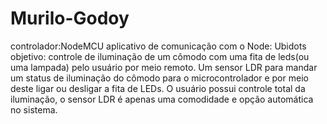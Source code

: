 # Murilo-Godoy
controlador:NodeMCU
aplicativo de comunicação com o Node: Ubidots
objetivo: controle de iluminação de um cômodo com uma fita de leds(ou uma lampada) pelo usuário por meio remoto.
Um sensor LDR para mandar um status de iluminação do cômodo para o microcontrolador e por meio deste ligar ou desligar a fita de LEDs.
O usuário possui controle total da iluminação, o sensor LDR é apenas uma comodidade e opção automática no sistema.
